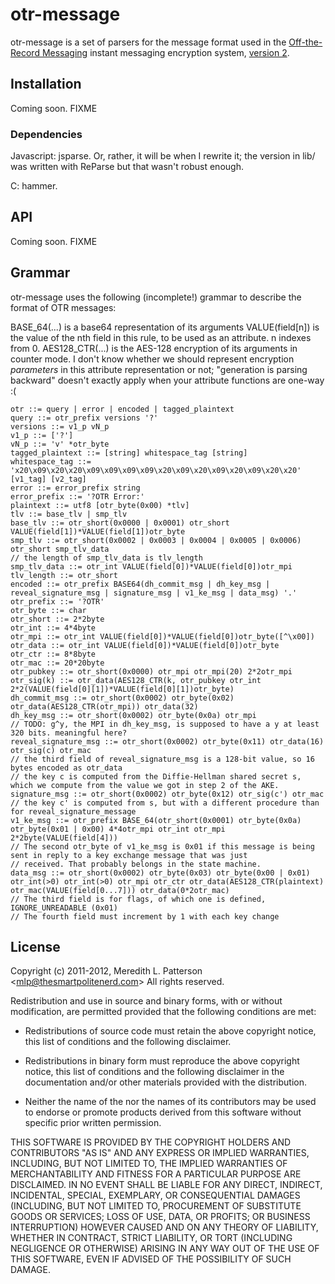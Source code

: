 # otr-message #

otr-message is a set of parsers for the message format used in the [Off-the-Record Messaging](http://www.cypherpunks.ca/otr/) instant messaging encryption system, [version 2](http://www.cypherpunks.ca/otr/Protocol-v2-3.0.0.html).

## Installation ##

Coming soon. FIXME

### Dependencies ###
Javascript: jsparse. Or, rather, it will be when I rewrite it; the version in lib/ was written with ReParse but that wasn't robust enough.

C: hammer.

## API ##

Coming soon. FIXME

## Grammar ##

otr-message uses the following (incomplete!) grammar to describe the format of OTR messages:

BASE_64(...) is a base64 representation of its arguments
VALUE(field[n]) is the value of the nth field in this rule, to be used as an attribute. n indexes from 0.
AES128_CTR(...) is the AES-128 encryption of its arguments in counter mode. I don't know whether we should represent encryption *parameters* in this attribute representation or not; "generation is parsing backward" doesn't exactly apply when your attribute functions are one-way :(

```
otr ::= query | error | encoded | tagged_plaintext
query ::= otr_prefix versions '?'
versions ::= v1_p vN_p
v1_p ::= ['?']
vN_p ::= 'v' *otr_byte
tagged_plaintext ::= [string] whitespace_tag [string]
whitespace_tag ::= 'x20\x09\x20\x20\x09\x09\x09\x09\x20\x09\x20\x09\x20\x09\x20\x20' [v1_tag] [v2_tag]
error ::= error_prefix string
error_prefix ::= '?OTR Error:'
plaintext ::= utf8 [otr_byte(0x00) *tlv]
tlv ::= base_tlv | smp_tlv
base_tlv ::= otr_short(0x0000 | 0x0001) otr_short VALUE(field[1])*VALUE(field[1])otr_byte
smp_tlv ::= otr_short(0x0002 | 0x0003 | 0x0004 | 0x0005 | 0x0006) otr_short smp_tlv_data
// the length of smp_tlv_data is tlv_length
smp_tlv_data ::= otr_int VALUE(field[0])*VALUE(field[0])otr_mpi
tlv_length ::= otr_short
encoded ::= otr_prefix BASE64(dh_commit_msg | dh_key_msg | reveal_signature_msg | signature_msg | v1_ke_msg | data_msg) '.'
otr_prefix ::= '?OTR'
otr_byte ::= char
otr_short ::= 2*2byte
otr_int ::= 4*4byte
otr_mpi ::= otr_int VALUE(field[0])*VALUE(field[0])otr_byte([^\x00])
otr_data ::= otr_int VALUE(field[0])*VALUE(field[0])otr_byte
otr_ctr ::= 8*8byte
otr_mac ::= 20*20byte
otr_pubkey ::= otr_short(0x0000) otr_mpi otr_mpi(20) 2*2otr_mpi
otr_sig(k) ::= otr_data(AES128_CTR(k, otr_pubkey otr_int 2*2(VALUE(field[0][1])*VALUE(field[0][1])otr_byte)
dh_commit_msg ::= otr_short(0x0002) otr_byte(0x02) otr_data(AES128_CTR(otr_mpi)) otr_data(32)
dh_key_msg ::= otr_short(0x0002) otr_byte(0x0a) otr_mpi
// TODO: g^y, the MPI in dh_key_msg, is supposed to have a y at least 320 bits. meaningful here?
reveal_signature_msg ::= otr_short(0x0002) otr_byte(0x11) otr_data(16) otr_sig(c) otr_mac
// the third field of reveal_signature_msg is a 128-bit value, so 16 bytes encoded as otr_data
// the key c is computed from the Diffie-Hellman shared secret s, which we compute from the value we got in step 2 of the AKE.
signature_msg ::= otr_short(0x0002) otr_byte(0x12) otr_sig(c') otr_mac
// the key c' is computed from s, but with a different procedure than for reveal_signature_message
v1_ke_msg ::= otr_prefix BASE_64(otr_short(0x0001) otr_byte(0x0a) otr_byte(0x01 | 0x00) 4*4otr_mpi otr_int otr_mpi 2*2byte(VALUE(field[4]))
// The second otr_byte of v1_ke_msg is 0x01 if this message is being sent in reply to a key exchange message that was just
// received. That probably belongs in the state machine.
data_msg ::= otr_short(0x0002) otr_byte(0x03) otr_byte(0x00 | 0x01) otr_int(>0) otr_int(>0) otr_mpi otr_ctr otr_data(AES128_CTR(plaintext) otr_mac(VALUE(field[0...7])) otr_data(0*2otr_mac)
// The third field is for flags, of which one is defined, IGNORE_UNREADABLE (0x01)
// The fourth field must increment by 1 with each key change
```

## License ##

Copyright (c) 2011-2012, Meredith L. Patterson &lt;mlp@thesmartpolitenerd.com&gt;
All rights reserved.

Redistribution and use in source and binary forms, with or without
modification, are permitted provided that the following conditions are
met:

* Redistributions of source code must retain the above copyright
  notice, this list of conditions and the following disclaimer.

* Redistributions in binary form must reproduce the above copyright
  notice, this list of conditions and the following disclaimer in the
  documentation and/or other materials provided with the distribution.

* Neither the name of the <organization> nor the names of its
  contributors may be used to endorse or promote products derived from
  this software without specific prior written permission.

THIS SOFTWARE IS PROVIDED BY THE COPYRIGHT HOLDERS AND CONTRIBUTORS
"AS IS" AND ANY EXPRESS OR IMPLIED WARRANTIES, INCLUDING, BUT NOT
LIMITED TO, THE IMPLIED WARRANTIES OF MERCHANTABILITY AND FITNESS FOR
A PARTICULAR PURPOSE ARE DISCLAIMED. IN NO EVENT SHALL <COPYRIGHT
HOLDER> BE LIABLE FOR ANY DIRECT, INDIRECT, INCIDENTAL, SPECIAL,
EXEMPLARY, OR CONSEQUENTIAL DAMAGES (INCLUDING, BUT NOT LIMITED TO,
PROCUREMENT OF SUBSTITUTE GOODS OR SERVICES; LOSS OF USE, DATA, OR
PROFITS; OR BUSINESS INTERRUPTION) HOWEVER CAUSED AND ON ANY THEORY OF
LIABILITY, WHETHER IN CONTRACT, STRICT LIABILITY, OR TORT (INCLUDING
NEGLIGENCE OR OTHERWISE) ARISING IN ANY WAY OUT OF THE USE OF THIS
SOFTWARE, EVEN IF ADVISED OF THE POSSIBILITY OF SUCH DAMAGE.
